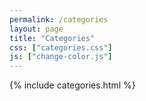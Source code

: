 ```yaml
---
permalink: /categories
layout: page
title: "Categories"
css: ["categories.css"]
js: ["change-color.js"]
---
```

{% include categories.html %}